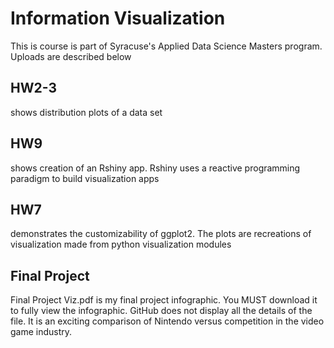 <h1> Information Visualization </h1>

<p1> This is course is part of Syracuse's Applied Data Science Masters program. Uploads are described below</p1>

<h2>  HW2-3 </h2> <p2> shows distribution plots of a data set </p2>


<h2>  HW9 </h2>
  <p2> shows creation of an Rshiny app. Rshiny uses a reactive programming paradigm to build visualization apps </p2>
  
<h2>  HW7 </h2> demonstrates the customizability of ggplot2. The plots are recreations of visualization made from python visualization modules </p2>

<h2> Final Project </h2>  Final Project Viz.pdf is my final project infographic. You MUST download it to fully view the infographic. GitHub does not display all the details of the file. It is an exciting comparison of Nintendo versus competition in the video game industry. </p2>






